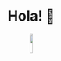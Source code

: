 <h1 align="center">
  Hola! 👋
</h1>
<p align="center">
  <img width="10%" src="https://octodex.github.com/images/labtocat.png">
</p>

